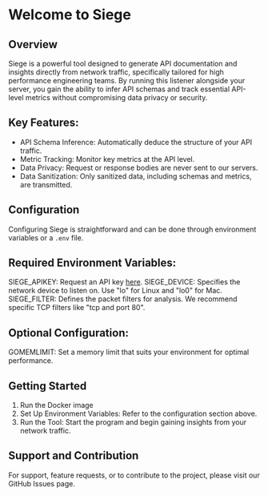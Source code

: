 # Welcome to Siege

## Overview
Siege is a powerful tool designed to generate API documentation and insights directly from network traffic, specifically tailored for high performance engineering teams. By running this listener alongside your server, you gain the ability to infer API schemas and track essential API-level metrics without compromising data privacy or security.

## Key Features:
- API Schema Inference: Automatically deduce the structure of your API traffic.
- Metric Tracking: Monitor key metrics at the API level.
- Data Privacy: Request or response bodies are never sent to our servers.
- Data Sanitization: Only sanitized data, including schemas and metrics, are transmitted.

## Configuration
Configuring Siege is straightforward and can be done through environment variables or a `.env` file.

## Required Environment Variables:
SIEGE_APIKEY: Request an API key [here](https://siegeai.com/#contact).
SIEGE_DEVICE: Specifies the network device to listen on. Use "lo" for Linux and "lo0" for Mac.
SIEGE_FILTER: Defines the packet filters for analysis. We recommend specific TCP filters like "tcp and port 80".

## Optional Configuration:
GOMEMLIMIT: Set a memory limit that suits your environment for optimal performance.

## Getting Started
1. Run the Docker image
2. Set Up Environment Variables: Refer to the configuration section above.
3. Run the Tool: Start the program and begin gaining insights from your network traffic.

## Support and Contribution
For support, feature requests, or to contribute to the project, please visit our GitHub Issues page.
